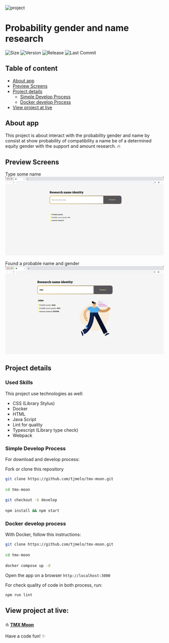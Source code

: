 ![project](https://img.shields.io/badge/project-TMX%20Moon-blue)

# Probability gender and name research
![Size](https://img.shields.io/github/repo-size/tjmelo/tmx-moon) ![Version](https://img.shields.io/github/package-json/v/tjmelo/tmx-moon) ![Release](https://img.shields.io/github/v/release/tjmelo/tmx-moon) ![Last Commit](https://img.shields.io/github/last-commit/tjmelo/tmx-moon/main)

## Table of content

- [About app](#about-app)
- [Preview Screens](#preview-screens)
- [Project details](#project-details)
    - [Simple Develop Process](#simple-develop-process)
    - [Docker develop Process](#docker-develop-process)
- [View project at live](#view-project-at-live)


## About app

This project is about interact with the probability gender and name by consist at show probability of compatibility a name be of a determined equity gender with the support and amount research. :fire:


## Preview Screens
Type some name
![Screen1](/public/screen-1.jpeg)

Found a probable name and gender 
![Scree2](/public/screen-2.jpeg)

## Project details


### Used Skills
This project use technologies as well:
- CSS (Library Stylus)
- Docker
- HTML
- Java Script
- Lint for quality
- Typescript (Library type check)
- Webpack

### Simple Develop Process
For download and develop process:

Fork or clone this repository
```sh
git clone https://github.com/tjmelo/tmx-moon.git

cd tmx-moon

git checkout -b develop

npm install && npm start
```


### Docker develop process

With Docker, follow this instructions:
```sh
git clone https://github.com/tjmelo/tmx-moon.git

cd tmx-moon

docker compose up -d
```
Open the app on a browser `http://localhost:3000`

For check quality of code in both process, run:
```sh
npm run lint
```

## View project at live:

:boat: **[TMX Moon](https://tjmelo.github.io/tmx-moon/)**

Have a code fun! :sparkles:
